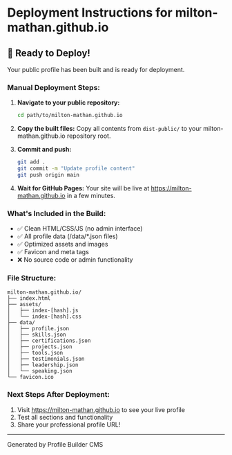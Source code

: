 # Deployment Instructions for milton-mathan.github.io

## 🚀 Ready to Deploy!

Your public profile has been built and is ready for deployment.

### Manual Deployment Steps:

1. **Navigate to your public repository:**
   ```bash
   cd path/to/milton-mathan.github.io
   ```

2. **Copy the built files:**
   Copy all contents from `dist-public/` to your milton-mathan.github.io repository root.

3. **Commit and push:**
   ```bash
   git add .
   git commit -m "Update profile content"
   git push origin main
   ```

4. **Wait for GitHub Pages:**
   Your site will be live at https://milton-mathan.github.io in a few minutes.

### What's Included in the Build:

- ✅ Clean HTML/CSS/JS (no admin interface)
- ✅ All profile data (/data/*.json files)
- ✅ Optimized assets and images
- ✅ Favicon and meta tags
- ❌ No source code or admin functionality

### File Structure:
```
milton-mathan.github.io/
├── index.html
├── assets/
│   ├── index-[hash].js
│   └── index-[hash].css
├── data/
│   ├── profile.json
│   ├── skills.json
│   ├── certifications.json
│   ├── projects.json
│   ├── tools.json
│   ├── testimonials.json
│   ├── leadership.json
│   └── speaking.json
└── favicon.ico
```

### Next Steps After Deployment:

1. Visit https://milton-mathan.github.io to see your live profile
2. Test all sections and functionality
3. Share your professional profile URL!

---
Generated by Profile Builder CMS
